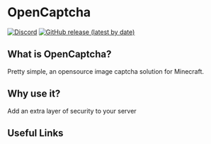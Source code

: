 # OpenCaptcha
[![Discord](https://img.shields.io/discord/703255127347429386?color=%23738ADB&label=discord)](https://discord.gg/jPJ9Ugs)
[![GitHub release (latest by date)](https://img.shields.io/github/v/release/Sciirof/OpenCaptcha)](https://github.com/Sciirof/OpenCaptcha/releases/latest/)

## What is OpenCaptcha?
Pretty simple, an opensource image captcha solution for Minecraft.

## Why use it?
Add an extra layer of security to your server

## Useful Links
